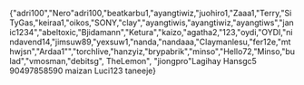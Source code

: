 {"adri100","Nero"adri100,"beatkarbu1,"ayangtiwiz,"juohiro1,"Zaaa1,"Terry,"SiTyGas,"keiraa1,"oikos,"SONY,"clay","ayangtiwis,"ayangtiwiz,"ayangtiws","janic1234","abeltoxic,"Bjidamann","Ketura","kaizo,"agatha2,"123,"oydi,"OYDI,"nindavend14,"jimsuw89,"yexsuw1,"nanda,"nandaaa,"Claymanlesu,"fer12e,"mthwjsn","Ardaa1"","torchlive,"hanzyiz,"brypabrik","minso","Hello72,"Minso,"bulad","vmosman,"debitsg", TheLemon", "jiongpro"Lagihay Hansgc5 90497858590 maizan Luci123 taneeje}
